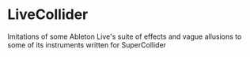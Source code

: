 LiveCollider
============

Imitations of some Ableton Live's suite of effects and vague allusions to some of its instruments written for SuperCollider
